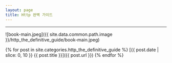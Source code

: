 ```yaml
---
layout: page
title: Http 완벽 가이드
---
```


---

![book-main.jpeg]({{ site.data.common.path.image }}/http_the_definitive_guide/book-main.jpeg)

{% for post in site.categories.http_the_definitive_guide %}
  [{{ post.date | slice: 0, 10 }} {{ post.title }}]({{ post.url }})
{% endfor %}
